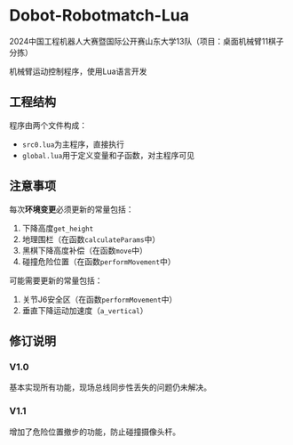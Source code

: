 # Dobot-Robotmatch-Lua
2024中国工程机器人大赛暨国际公开赛山东大学13队（项目：桌面机械臂11棋子分拣）

机械臂运动控制程序，使用Lua语言开发

## 工程结构

程序由两个文件构成：

- `src0.lua`为主程序，直接执行
- `global.lua`用于定义变量和子函数，对主程序可见

## 注意事项
每次**环境变更**必须更新的常量包括：

1. 下降高度`get_height`
2. 地理围栏（在函数`calculateParams`中）
3. 黑棋下降高度补偿（在函数`move`中）
4. 碰撞危险位置（在函数`performMovement`中）

可能需要更新的常量包括：

1. 关节J6安全区（在函数`performMovement`中）
2. 垂直下降运动加速度（`a_vertical`）

## 修订说明

### V1.0

基本实现所有功能，现场总线同步性丢失的问题仍未解决。

### V1.1

增加了危险位置撤步的功能，防止碰撞摄像头杆。